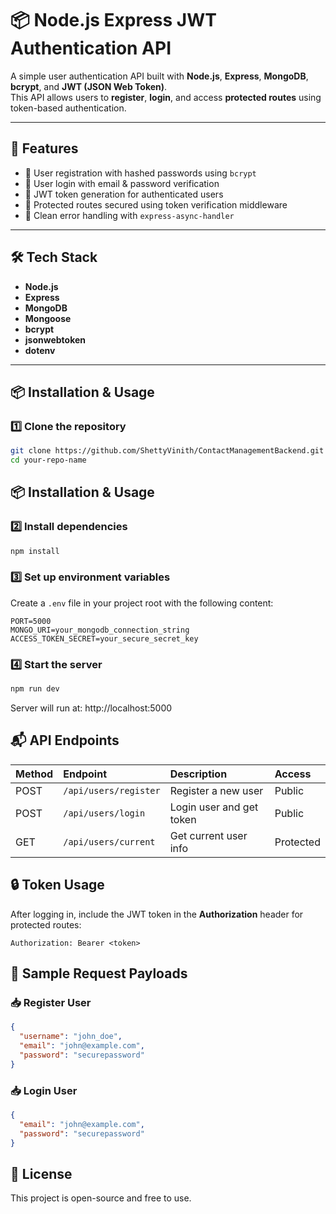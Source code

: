 # 📦 Node.js Express JWT Authentication API

A simple user authentication API built with **Node.js**, **Express**, **MongoDB**, **bcrypt**, and **JWT (JSON Web Token)**.  
This API allows users to **register**, **login**, and access **protected routes** using token-based authentication.

---

## 📑 Features

- 📌 User registration with hashed passwords using `bcrypt`
- 📌 User login with email & password verification
- 📌 JWT token generation for authenticated users
- 📌 Protected routes secured using token verification middleware
- 📌 Clean error handling with `express-async-handler`

---

## 🛠️ Tech Stack

- **Node.js**
- **Express**
- **MongoDB**
- **Mongoose**
- **bcrypt**
- **jsonwebtoken**
- **dotenv**

---

## 📦 Installation & Usage

### 1️⃣ Clone the repository

```bash
git clone https://github.com/ShettyVinith/ContactManagementBackend.git
cd your-repo-name
```

## 📦 Installation & Usage

### 2️⃣ Install dependencies

```bash
npm install
```

### 3️⃣ Set up environment variables

Create a `.env` file in your project root with the following content:

```env
PORT=5000
MONGO_URI=your_mongodb_connection_string
ACCESS_TOKEN_SECRET=your_secure_secret_key
```

### 4️⃣ Start the server

```bash
npm run dev
```

Server will run at: http://localhost:5000

## 📬 API Endpoints

| Method | Endpoint               | Description              | Access    |
|:--------|:----------------------|:--------------------------|:-----------|
| POST    | `/api/users/register` | Register a new user       | Public     |
| POST    | `/api/users/login`    | Login user and get token  | Public     |
| GET     | `/api/users/current`  | Get current user info     | Protected  |

## 🔒 Token Usage

After logging in, include the JWT token in the **Authorization** header for protected routes:

```http
Authorization: Bearer <token>
```

## 📸 Sample Request Payloads

### 📥 Register User

```json
{
  "username": "john_doe",
  "email": "john@example.com",
  "password": "securepassword"
}
```

### 📥 Login User

```json
{
  "email": "john@example.com",
  "password": "securepassword"
}
```

## 📄 License

This project is open-source and free to use.

